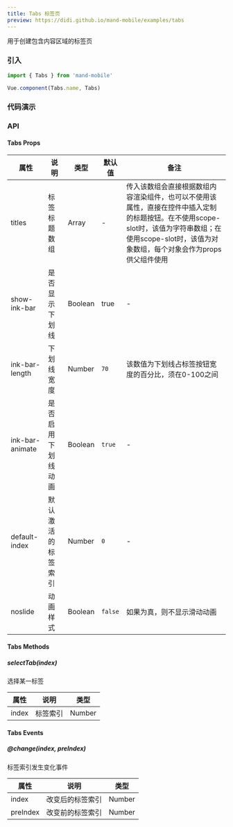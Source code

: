 ```yaml
---
title: Tabs 标签页
preview: https://didi.github.io/mand-mobile/examples/tabs
---
```


用于创建包含内容区域的标签页

### 引入

```javascript
import { Tabs } from 'mand-mobile'

Vue.component(Tabs.name, Tabs)
```

### 代码演示
<!-- DEMO -->

### API

#### Tabs Props
|属性 | 说明 | 类型 | 默认值 | 备注|
|----|-----|------|------|------|
|titles|标签标题数组|Array|-|传入该数组会直接根据数组内容渲染组件，也可以不使用该属性，直接在控件中插入定制的标题按钮。在不使用scope-slot时，该值为字符串数组；在使用scope-slot时，该值为对象数组，每个对象会作为props供父组件使用|
|show-ink-bar|是否显示下划线|Boolean|true|-|
|ink-bar-length|下划线宽度|Number|`70`|该数值为下划线占标签按钮宽度的百分比，须在0-100之间|
|ink-bar-animate|是否启用下划线动画|Boolean|`true`|-|
|default-index|默认激活的标签索引|Number|`0`|-|
|noslide|动画样式|Boolean|`false`|如果为真，则不显示滑动动画|

#### Tabs Methods

##### selectTab(index)
选择某一标签

|属性 | 说明 | 类型 |
|----|-----|------|
|index|标签索引|Number|

#### Tabs Events

##### @change(index, preIndex)
标签索引发生变化事件

|属性 | 说明 | 类型|
|----|-----|------|
|index|改变后的标签索引|Number|
|preIndex|改变前的标签索引|Number|
